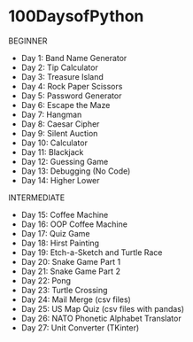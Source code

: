 # 100DaysofPython

BEGINNER
- Day 1: Band Name Generator
- Day 2: Tip Calculator
- Day 3: Treasure Island
- Day 4: Rock Paper Scissors
- Day 5: Password Generator
- Day 6: Escape the Maze
- Day 7: Hangman
- Day 8: Caesar Cipher
- Day 9: Silent Auction
- Day 10: Calculator
- Day 11: Blackjack
- Day 12: Guessing Game
- Day 13: Debugging (No Code)
- Day 14: Higher Lower

INTERMEDIATE
- Day 15: Coffee Machine
- Day 16: OOP Coffee Machine
- Day 17: Quiz Game
- Day 18: Hirst Painting
- Day 19: Etch-a-Sketch and Turtle Race
- Day 20: Snake Game Part 1
- Day 21: Snake Game Part 2
- Day 22: Pong
- Day 23: Turtle Crossing
- Day 24: Mail Merge (csv files)
- Day 25: US Map Quiz (csv files with pandas)
- Day 26: NATO Phonetic Alphabet Translator
- Day 27: Unit Converter (TKinter)